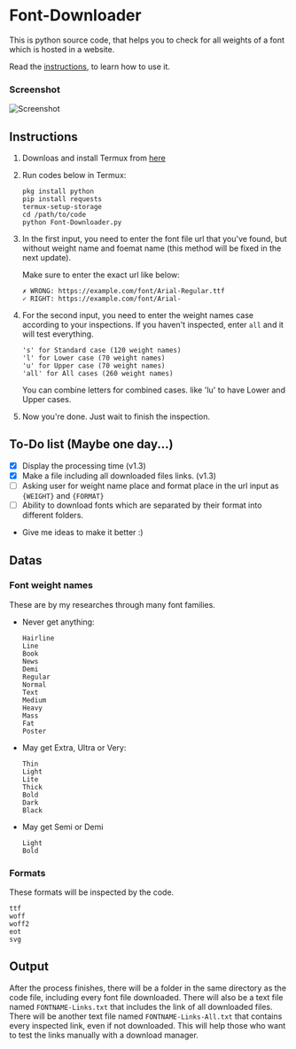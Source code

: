 # Font-Downloader
This is python source code, that helps you to check for all weights of a font which is hosted in a website.

Read the [instructions](#instructions), to learn how to use it.

### Screenshot
![Screenshot](https://i.ibb.co/hLdwthY/Font-Downloader-screenshot.jpg)

## Instructions
1. Downloas and install Termux from [here](https://f-droid.org/en/packages/com.termux)

2. Run codes below in Termux:
   ```
   pkg install python
   pip install requests
   termux-setup-storage
   cd /path/to/code
   python Font-Downloader.py
   ```

3. In the first input, you need to enter the font file url that you've found, but without weight name and foemat name (this method will be fixed in the next update).

   Make sure to enter the exact url like below:
   ```
   ✗ WRONG: https://example.com/font/Arial-Regular.ttf
   ✓ RIGHT: https://example.com/font/Arial-
   ```

4. For the second input, you need to enter the weight names case according to your inspections. If you haven't inspected, enter `all` and it will test everything.
   ```
   's' for Standard case (120 weight names)
   'l' for Lower case (70 weight names)
   'u' for Upper case (70 weight names)
   'all' for All cases (260 weight names)
   ```
   You can combine letters for combined cases. like 'lu' to have Lower and Upper cases.

5. Now you're done. Just wait to finish the inspection.

## To-Do list (Maybe one day...)
* [X] Display the processing time (v1.3)
* [X] Make a file including all downloaded files links. (v1.3)
* [ ] Asking user for weight name place and format place in the url input as `{WEIGHT}` and `{FORMAT}`
* [ ] Ability to download fonts which are separated by their format into different folders.
* Give me ideas to make it better :)

## Datas
### Font weight names
These are by my researches through many font families.
* Never get anything:
  ```
  Hairline
  Line
  Book
  News
  Demi
  Regular
  Normal
  Text
  Medium
  Heavy
  Mass
  Fat
  Poster
  ```
* May get Extra, Ultra or Very:
  ```
  Thin
  Light
  Lite
  Thick
  Bold
  Dark
  Black
  ```
* May get Semi or Demi
  ```
  Light
  Bold
  ```
### Formats
These formats will be inspected by the code.
```
ttf
woff
woff2
eot
svg
```

## Output
After the process finishes, there will be a folder in the same directory as the code file, including every font file downloaded. There will also be a text file named `FONTNAME-Links.txt` that includes the link of all downloaded files.
There will be another text file named `FONTNAME-Links-All.txt` that contains every inspected link, even if not downloaded. This will help those who want to test the links manually with a download manager.
